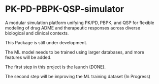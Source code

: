 # PK-PD-PBPK-QSP-simulator

A modular simulation platform unifying PK/PD, PBPK, and QSP for flexible modeling of drug ADME and therapeutic responses across diverse biological and clinical contexts.

This Package is still under development.

The ML model needs to be trained using larger databases, and more features will be added.

The first step in this project is the launch (DONE).

The second step will be improving the ML training dataset (In Progress)
